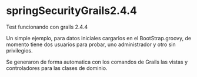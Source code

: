 # springSecurityGrails2.4.4
Test funcionando con grails 2.4.4

Un simple ejemplo, para datos iniciales cargarlos en el BootStrap.groovy, de momento tiene dos usuarios para probar, uno administrador y otro sin privilegios.


Se generaron de forma automatica con los comandos de Grails las vistas y controladores para las clases de dominio.
